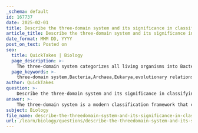 ```yaml
---
_schema: default
id: 167737
date: 2025-02-01
title: Describe the three-domain system and its significance in classifying life forms.
article_title: Describe the three-domain system and its significance in classifying life forms.
date_format: MMM DD, YYYY
post_on_text: Posted on
seo:
  title: QuickTakes | Biology
  page_description: >-
    The three-domain system categorizes all living organisms into Bacteria, Archaea, and Eukarya; it leverages molecular data to reflect evolutionary relationships, accommodate complexities of genetic transfer, and enhance understanding of biodiversity.
  page_keywords: >-
    three-domain system,Bacteria,Archaea,Eukarya,evolutionary relationships,molecular data,phylogenetic trees,horizontal gene transfer,HGT,genomic sequencing,disease classification,biodiversity,evolutionary history,life forms
author: QuickTakes
question: >-
    Describe the three-domain system and its significance in classifying life forms.
answer: >-
    The three-domain system is a modern classification framework that categorizes all living organisms into three major domains: Bacteria, Archaea, and Eukarya. This system is significant for several reasons:\n\n1. **Reflects Evolutionary Relationships**: The three-domain system is based on evolutionary relationships among these groups, which are supported by molecular data, particularly from ribosomal RNA (rRNA) genes. This molecular evidence indicates that Archaea and Eukarya are more closely related to each other than to Bacteria, which was a significant shift from earlier classification systems that relied primarily on morphological characteristics.\n\n2. **Molecular Support**: The classification is bolstered by extensive genomic sequencing data, which has revealed the genetic similarities and differences among these domains. The slow evolution of rRNA genes makes them particularly useful for constructing phylogenetic trees that depict these relationships.\n\n3. **Horizontal Gene Transfer**: One of the complexities in understanding the evolutionary history of life is the occurrence of horizontal gene transfer (HGT), where genes are transferred between organisms in a manner other than traditional reproduction. This phenomenon complicates the construction of a linear "tree of life" and highlights the interconnectedness of life forms, especially among single-celled organisms.\n\n4. **Replacement of Earlier Systems**: The three-domain system has replaced older classification systems that were often based solely on observable traits (morphology). This shift emphasizes the importance of genetic data in understanding biodiversity and the evolutionary history of life.\n\n5. **Hierarchical Structure**: The three-domain system fits within a broader hierarchical classification framework that includes levels such as kingdom, phylum, class, order, family, genus, and species. This structure helps organize biological diversity and facilitates scientific communication.\n\nIn summary, the three-domain system is significant because it provides a more accurate representation of the evolutionary relationships among life forms, incorporates molecular data, and reflects the complexities of genetic exchange among organisms. This system enhances our understanding of biodiversity and the evolutionary processes that shape life on Earth.
subject: Biology
file_name: describe-the-threedomain-system-and-its-significance-in-classifying-life-forms.md
url: /learn/biology/questions/describe-the-threedomain-system-and-its-significance-in-classifying-life-forms
---
```


&nbsp;